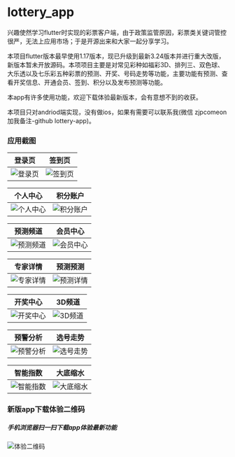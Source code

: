 # lottery_app

兴趣使然学习flutter时实现的彩票客户端，由于政策监管原因，彩票类关键词管控很严，无法上应用市场；于是开源出来和大家一起分享学习。

本项目flutter版本最早使用1.17版本，现已升级到最新3.24版本并进行重大改版，新版本暂未开放源码。本项项目主要是对常见彩种如福彩3D、排列三、双色球、大乐透以及七乐彩五种彩票的预测、开奖、号码走势等功能，主要功能有预测、查看开奖信息、开通会员、签到、积分以及发布预测等功能。

本app有许多使用功能，欢迎下载体验最新版本，会有意想不到的收获。

本项目只对andriod端实现，没有做ios，如果有需要可以联系我(微信 zjpcomeon 加我备注-github lottery-app)。

### 应用截图

| 登录页                   | 签到页                  |
|-----------------------|----------------------|
| ![登录页](images/11.jpg) | ![签到页](images/6.jpg) |

| 个人中心                  | 积分账户                   |
|-----------------------|------------------------|
| ![个人中心](images/5.jpg) | ![积分账户](images/15.jpg) |

| 预测频道                  | 会员中心                   |
|-----------------------|------------------------|
| ![预测频道](images/2.jpg) | ![会员中心](images/16.jpg) |

| 专家详情                   | 预测预测                   |
|------------------------|------------------------|
| ![专家详情](images/17.jpg) | ![预测详情](images/18.jpg) |

| 开奖中心                  | 3D频道                  |
|-----------------------|-----------------------|
| ![开奖中心](images/3.jpg) | ![3D频道](images/2.jpg) |

| 预警分析                  | 选号走势                   |
|-----------------------|------------------------|
| ![预警分析](images/9.jpg) | ![选号走势](images/10.jpg) |

| 智能指数                   | 大底缩水                  |
|------------------------|-----------------------|
| ![智能指数](images/12.jpg) | ![大底缩水](images/8.jpg) |

### 新版app下载体验二维码

##### 手机浏览器扫一扫下载app体验最新功能

![体验二维码](images/14.jpg)





